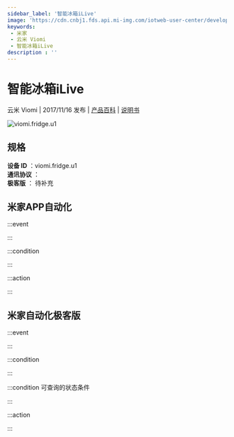 ```yaml
---
sidebar_label: '智能冰箱iLive'
image: 'https://cdn.cnbj1.fds.api.mi-img.com/iotweb-user-center/developer_1679067441767L05e1AMz.png?GalaxyAccessKeyId=AKVGLQWBOVIRQ3XLEW&Expires=9223372036854775807&Signature=h9NuwWDqh2yUvXZJCB6Wy/PvNo8='
keywords: 
 - 米家
 - 云米 Viomi
 - 智能冰箱iLive
description : ''
---
```

# 智能冰箱iLive

云米 Viomi | 2017/11/16 发布 | [产品百科](https://home.mi.com/webapp/content/baike/product/index.html?model=viomi.fridge.u1/) | [说明书](https://home.mi.com/views/introduction.html?model=viomi.fridge.u1&region=cn)

![viomi.fridge.u1](https://cdn.cnbj1.fds.api.mi-img.com/iotweb-user-center/developer_1679067441767L05e1AMz.png?GalaxyAccessKeyId=AKVGLQWBOVIRQ3XLEW&Expires=9223372036854775807&Signature=h9NuwWDqh2yUvXZJCB6Wy/PvNo8=)

## 规格  
> 
**设备 ID** ：viomi.fridge.u1  
**通讯协议** ：  
**极客版**  ： 待补充 


## 米家APP自动化  

:::event  

:::

:::condition  

:::

:::action   

:::

## 米家自动化极客版  

:::event  

:::

:::condition  

:::

:::condition 可查询的状态条件  

:::

:::action  

:::

        
